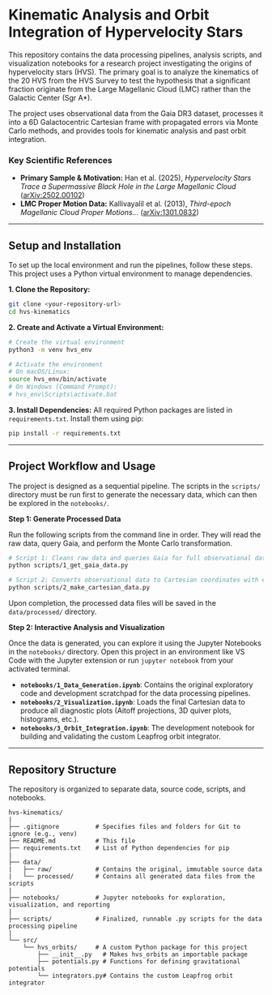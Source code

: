 # Kinematic Analysis and Orbit Integration of Hypervelocity Stars

This repository contains the data processing pipelines, analysis scripts, and visualization notebooks for a research project investigating the origins of hypervelocity stars (HVS). The primary goal is to analyze the kinematics of the 20 HVS from the HVS Survey to test the hypothesis that a significant fraction originate from the Large Magellanic Cloud (LMC) rather than the Galactic Center (Sgr A*).

The project uses observational data from the Gaia DR3 dataset, processes it into a 6D Galactocentric Cartesian frame with propagated errors via Monte Carlo methods, and provides tools for kinematic analysis and past orbit integration.

### Key Scientific References
- **Primary Sample & Motivation:** Han et al. (2025), *Hypervelocity Stars Trace a Supermassive Black Hole in the Large Magellanic Cloud* ([arXiv:2502.00102](https://arxiv.org/abs/2502.00102))
- **LMC Proper Motion Data:** Kallivayalil et al. (2013), *Third-epoch Magellanic Cloud Proper Motions...* ([arXiv:1301.0832](https://arxiv.org/abs/1301.0832))

---

## Setup and Installation

To set up the local environment and run the pipelines, follow these steps. This project uses a Python virtual environment to manage dependencies.

**1. Clone the Repository:**
```bash
git clone <your-repository-url>
cd hvs-kinematics
```

**2. Create and Activate a Virtual Environment:**
```bash
# Create the virtual environment
python3 -m venv hvs_env

# Activate the environment
# On macOS/Linux:
source hvs_env/bin/activate
# On Windows (Command Prompt):
# hvs_env\Scripts\activate.bat
```

**3. Install Dependencies:**
All required Python packages are listed in `requirements.txt`. Install them using pip:
```bash
pip install -r requirements.txt
```

---

## Project Workflow and Usage

The project is designed as a sequential pipeline. The scripts in the `scripts/` directory must be run first to generate the necessary data, which can then be explored in the `notebooks/`.

**Step 1: Generate Processed Data**

Run the following scripts from the command line in order. They will read the raw data, query Gaia, and perform the Monte Carlo transformation.

```bash
# Script 1: Cleans raw data and queries Gaia for full observational data
python scripts/1_get_gaia_data.py

# Script 2: Converts observational data to Cartesian coordinates with errors
python scripts/2_make_cartesian_data.py
```
Upon completion, the processed data files will be saved in the `data/processed/` directory.

**Step 2: Interactive Analysis and Visualization**

Once the data is generated, you can explore it using the Jupyter Notebooks in the `notebooks/` directory. Open this project in an environment like VS Code with the Jupyter extension or run `jupyter notebook` from your activated terminal.

* **`notebooks/1_Data_Generation.ipynb`**: Contains the original exploratory code and development scratchpad for the data processing pipelines.
* **`notebooks/2_Visualization.ipynb`**: Loads the final Cartesian data to produce all diagnostic plots (Aitoff projections, 3D quiver plots, histograms, etc.).
* **`notebooks/3_Orbit_Integration.ipynb`**: The development notebook for building and validating the custom Leapfrog orbit integrator.

---

## Repository Structure

The repository is organized to separate data, source code, scripts, and notebooks.

```
hvs-kinematics/
|
├── .gitignore          # Specifies files and folders for Git to ignore (e.g., venv)
├── README.md           # This file
├── requirements.txt    # List of Python dependencies for pip
|
├── data/
|   ├── raw/            # Contains the original, immutable source data
|   └── processed/      # Contains all generated data files from the scripts
|
├── notebooks/          # Jupyter notebooks for exploration, visualization, and reporting
|
├── scripts/            # Finalized, runnable .py scripts for the data processing pipeline
|
└── src/
    └── hvs_orbits/     # A custom Python package for this project
        ├── __init__.py   # Makes hvs_orbits an importable package
        ├── potentials.py # Functions for defining gravitational potentials
        └── integrators.py# Contains the custom Leapfrog orbit integrator
